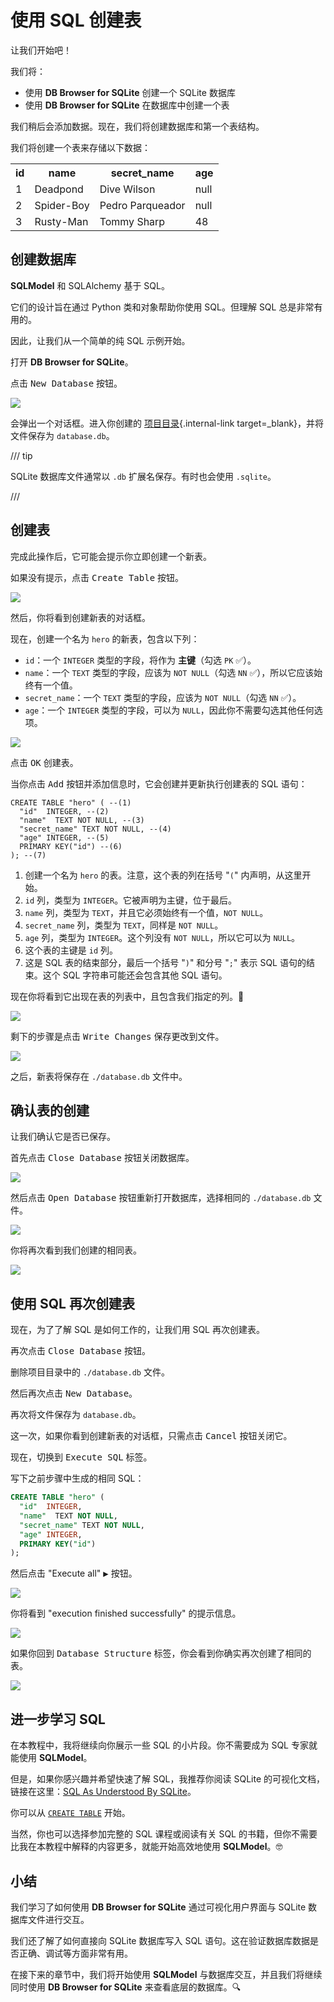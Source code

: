 # 使用 SQL 创建表

让我们开始吧！

我们将：

* 使用 **DB Browser for SQLite** 创建一个 SQLite 数据库
* 使用 **DB Browser for SQLite** 在数据库中创建一个表

我们稍后会添加数据。现在，我们将创建数据库和第一个表结构。

我们将创建一个表来存储以下数据：

<table>
<tr>
<th>id</th><th>name</th><th>secret_name</th><th>age</th>
</tr>
<tr>
<td>1</td><td>Deadpond</td><td>Dive Wilson</td><td>null</td>
</tr>
<tr>
<td>2</td><td>Spider-Boy</td><td>Pedro Parqueador</td><td>null</td>
</tr>
<tr>
<td>3</td><td>Rusty-Man</td><td>Tommy Sharp</td><td>48</td>
</tr>
</table>

## 创建数据库

**SQLModel** 和 SQLAlchemy 基于 SQL。

它们的设计旨在通过 Python 类和对象帮助你使用 SQL。但理解 SQL 总是非常有用的。

因此，让我们从一个简单的纯 SQL 示例开始。

打开 **DB Browser for SQLite**。

点击 <kbd>New Database</kbd> 按钮。

<img class="shadow" src="../../img/create-db-and-table-with-db-browser/image001.png">

会弹出一个对话框。进入你创建的 [项目目录](./index.md#create-a-project){.internal-link target=_blank}，并将文件保存为 `database.db`。

/// tip

SQLite 数据库文件通常以 `.db` 扩展名保存。有时也会使用 `.sqlite`。

///

## 创建表

完成此操作后，它可能会提示你立即创建一个新表。

如果没有提示，点击 <kbd>Create Table</kbd> 按钮。

<img class="shadow" src="../../img/create-db-and-table-with-db-browser/image002.png">

然后，你将看到创建新表的对话框。

现在，创建一个名为 `hero` 的新表，包含以下列：

* `id`：一个 `INTEGER` 类型的字段，将作为 **主键**（勾选 `PK` ✅）。
* `name`：一个 `TEXT` 类型的字段，应该为 `NOT NULL`（勾选 `NN` ✅），所以它应该始终有一个值。
* `secret_name`：一个 `TEXT` 类型的字段，应该为 `NOT NULL`（勾选 `NN` ✅）。
* `age`：一个 `INTEGER` 类型的字段，可以为 `NULL`，因此你不需要勾选其他任何选项。

<img class="shadow" src="../../img/create-db-and-table-with-db-browser/image003.png">

点击 <kbd>OK</kbd> 创建表。

当你点击 <kbd>Add</kbd> 按钮并添加信息时，它会创建并更新执行创建表的 SQL 语句：

```{ .sql .annotate }
CREATE TABLE "hero" ( --(1)
  "id"  INTEGER, --(2)
  "name"  TEXT NOT NULL, --(3)
  "secret_name" TEXT NOT NULL, --(4)
  "age" INTEGER, --(5)
  PRIMARY KEY("id") --(6)
); --(7)
```

1. 创建一个名为 `hero` 的表。注意，这个表的列在括号 "`(`" 内声明，从这里开始。
2. `id` 列，类型为 `INTEGER`。它被声明为主键，位于最后。
3. `name` 列，类型为 `TEXT`，并且它必须始终有一个值，`NOT NULL`。
4. `secret_name` 列，类型为 `TEXT`，同样是 `NOT NULL`。
5. `age` 列，类型为 `INTEGER`。这个列没有 `NOT NULL`，所以它可以为 `NULL`。
6. 这个表的主键是 `id` 列。
7. 这是 SQL 表的结束部分，最后一个括号 "`)`" 和分号 "`;`" 表示 SQL 语句的结束。这个 SQL 字符串可能还会包含其他 SQL 语句。

现在你将看到它出现在表的列表中，且包含我们指定的列。🎉

<img class="shadow" src="../../img/create-db-and-table-with-db-browser/image004.png">

剩下的步骤是点击 <kbd>Write Changes</kbd> 保存更改到文件。

<img class="shadow" src="../../img/create-db-and-table-with-db-browser/image005.png">

之后，新表将保存在 `./database.db` 文件中。

## 确认表的创建

让我们确认它是否已保存。

首先点击 <kbd>Close Database</kbd> 按钮关闭数据库。

<img class="shadow" src="../../img/create-db-and-table-with-db-browser/image006.png">

然后点击 <kbd>Open Database</kbd> 按钮重新打开数据库，选择相同的 `./database.db` 文件。

<img class="shadow" src="../../img/create-db-and-table-with-db-browser/image007.png">

你将再次看到我们创建的相同表。

<img class="shadow" src="../../img/create-db-and-table-with-db-browser/image008.png">

## 使用 SQL 再次创建表

现在，为了了解 SQL 是如何工作的，让我们用 SQL 再次创建表。

再次点击 <kbd>Close Database</kbd> 按钮。

删除项目目录中的 `./database.db` 文件。

然后再次点击 <kbd>New Database</kbd>。

再次将文件保存为 `database.db`。

这一次，如果你看到创建新表的对话框，只需点击 <kbd>Cancel</kbd> 按钮关闭它。

现在，切换到 <kbd>Execute SQL</kbd> 标签。

写下之前步骤中生成的相同 SQL：

```SQL
CREATE TABLE "hero" (
  "id"  INTEGER,
  "name"  TEXT NOT NULL,
  "secret_name" TEXT NOT NULL,
  "age" INTEGER,
  PRIMARY KEY("id")
);
```

然后点击 "Execute all" <kbd>▶</kbd> 按钮。

<img class="shadow" src="../../img/create-db-and-table-with-db-browser/image009.png">

你将看到 "execution finished successfully" 的提示信息。

<img class="shadow" src="../../img/create-db-and-table-with-db-browser/image010.png">

如果你回到 <kbd>Database Structure</kbd> 标签，你会看到你确实再次创建了相同的表。

<img class="shadow" src="../../img/create-db-and-table-with-db-browser/image008.png">

## 进一步学习 SQL

在本教程中，我将继续向你展示一些 SQL 的小片段。你不需要成为 SQL 专家就能使用 **SQLModel**。

但是，如果你感兴趣并希望快速了解 SQL，我推荐你阅读 SQLite 的可视化文档，链接在这里：<a href="https://www.sqlite.org/lang.html" class="external-link" target="_blank">SQL As Understood By SQLite</a>。

你可以从 <a href="https://www.sqlite.org/lang_createtable.html" class="external-link" target="_blank">`CREATE TABLE`</a> 开始。

当然，你也可以选择参加完整的 SQL 课程或阅读有关 SQL 的书籍，但你不需要比我在本教程中解释的内容更多，就能开始高效地使用 **SQLModel**。🤓

## 小结

我们学习了如何使用 **DB Browser for SQLite** 通过可视化用户界面与 SQLite 数据库文件进行交互。

我们还了解了如何直接向 SQLite 数据库写入 SQL 语句。这在验证数据库数据是否正确、调试等方面非常有用。

在接下来的章节中，我们将开始使用 **SQLModel** 与数据库交互，并且我们将继续同时使用 **DB Browser for SQLite** 来查看底层的数据库。🔍
